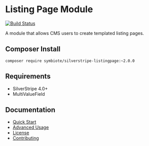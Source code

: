 # Listing Page Module

[![Build Status](https://travis-ci.org/nyeholt/silverstripe-listingpage.svg?branch=master)](https://travis-ci.org/nyeholt/silverstripe-listingpage)

A module that allows CMS users to create templated listing pages.

## Composer Install

```
composer require symbiote/silverstripe-listingpage:~2.0.0
```

## Requirements

* SilverStripe 4.0+
* MultiValueField

## Documentation

* [Quick Start](docs/en/quick-start.md)
* [Advanced Usage](docs/en/advanced-usage.md)
* [License](LICENSE.md)
* [Contributing](CONTRIBUTING.md)
